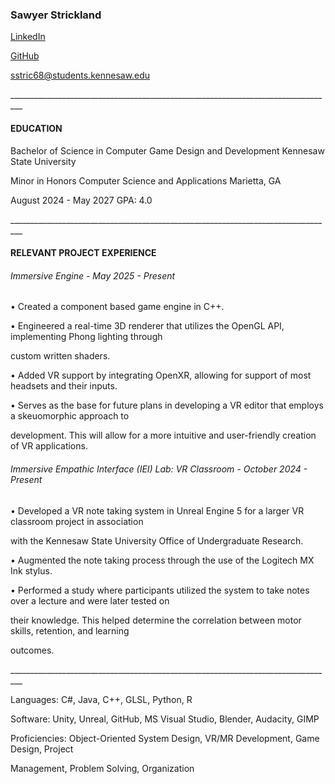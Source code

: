 ### **Sawyer Strickland**

[LinkedIn](www.linkedin.com/in/sawyer-strickland-630a57320/)

[GitHub](https://github.com/Sawyer06)

sstric68@students.kennesaw.edu

\_\_\_\_\_\_\_\_\_\_\_\_\_\_\_\_\_\_\_\_\_\_\_\_\_\_\_\_\_\_\_\_\_\_\_\_\_\_\_\_\_\_\_\_\_\_\_\_\_\_\_\_\_\_\_\_\_\_\_\_\_\_\_\_\_\_\_\_\_\_\_\_\_\_\_\_\_\_\_\_\_

#### EDUCATION

Bachelor of Science in Computer Game Design and Development Kennesaw State University

Minor in Honors Computer Science and Applications Marietta, GA

August 2024 - May 2027 GPA: 4.0

\_\_\_\_\_\_\_\_\_\_\_\_\_\_\_\_\_\_\_\_\_\_\_\_\_\_\_\_\_\_\_\_\_\_\_\_\_\_\_\_\_\_\_\_\_\_\_\_\_\_\_\_\_\_\_\_\_\_\_\_\_\_\_\_\_\_\_\_\_\_\_\_\_\_\_\_\_\_\_\_\_

#### RELEVANT PROJECT EXPERIENCE

###### Immersive Engine - May 2025 - Present

• Created a component based game engine in C++.

• Engineered a real-time 3D renderer that utilizes the OpenGL API, implementing Phong lighting through

custom written shaders.

• Added VR support by integrating OpenXR, allowing for support of most headsets and their inputs.

• Serves as the base for future plans in developing a VR editor that employs a skeuomorphic approach to

development. This will allow for a more intuitive and user-friendly creation of VR applications.

###### Immersive Empathic Interface (IEI) Lab: VR Classroom - October 2024 - Present

• Developed a VR note taking system in Unreal Engine 5 for a larger VR classroom project in association

with the Kennesaw State University Office of Undergraduate Research.

• Augmented the note taking process through the use of the Logitech MX Ink stylus.

• Performed a study where participants utilized the system to take notes over a lecture and were later tested on

their knowledge. This helped determine the correlation between motor skills, retention, and learning

outcomes.

\_\_\_\_\_\_\_\_\_\_\_\_\_\_\_\_\_\_\_\_\_\_\_\_\_\_\_\_\_\_\_\_\_\_\_\_\_\_\_\_\_\_\_\_\_\_\_\_\_\_\_\_\_\_\_\_\_\_\_\_\_\_\_\_\_\_\_\_\_\_\_\_\_\_\_\_\_\_\_\_\_

Languages: C#, Java, C++, GLSL, Python, R

Software: Unity, Unreal, GitHub, MS Visual Studio, Blender, Audacity, GIMP

Proficiencies: Object-Oriented System Design, VR/MR Development, Game Design, Project

Management, Problem Solving, Organization


